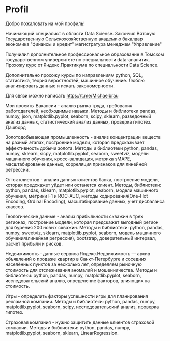 # Profil

Добро пожаловать на мой профиль!

Начинающий специалист в области Data Sciense.
Закончил Вятскую Государственную Сельскохозяйственную академию 
бакалвар экономика "финансы и кредит"
магистратура менеджем "Управление"

Получилил дополнительное профессиональное образование в Томском государственном университете по специальности data-аналитик.
Прохожу курс от Яндекс.Практикума по специальности Data Science.

Дополнительно прохожу курсы по направлениям python, SQL, статистика, теория вероятностей, машинное обучение.
Люблю анализировать данные и искать закономерности.

Для связи можно написать https://t.me/Michaelbrau

Мои проекты
Вакансии - анализ рынка труда, требования работодателей, необходимые навыки.
Методы и библиотеки pandas, numpy, json, matplotlib.pyplot, seaborn, scipy, sklearn, разведочный анализ данных, статистический анализ данных, проверка гипотез. Дашборд

Золотодобывающая промышленность - анализ концентрации веществ на разный этапах, построение модели, которая предсказывает эффективность добычи золота.
Методы и библиотеки python, pandas, numpy, sklearn, sicpy, matplotlib.pyplot, seaborn, sweetviz, модели машинного обучения, кросс-валидация, метрика sMAPE, масштабирование данных, корреляция признаков для линейной регрессии.

Отток клиентов - анализ данных клиентов банка, построение модели, которая предскажет уйдет или останется клиент.
Методы, библиотеки: python, pandas, sklearn, matplotlib.pyplot, seaborn, модели машинного обучения, метрики F1 и ROC-AUC, методы кодирования(One-Hot Encoding, Ordinal Encoding), масштабирование данных, учет дисбаланса классов.

Геологические данные - анализ прибыльности скважин в трех регионах, построение модели, которая предскажет выгодный регион для бурения 200 новых скважин.
Методы и библиотеки: python, pandas, numpy, sweetviz, sklearn, matplotlib.pyplot, seaborn, модель машинного обучения(линейная регрессия), bootstrap, доверительный интервал, расчет прибыли и рисков.

Недвижимость - данные сервиса Яндекс.Недвижимость — архив объявлений о продаже квартир в Санкт-Петербурге и соседних населённых пунктов за несколько лет, определяем рыночную стоимость для отслеживания аномалий и мошенничества.
Методы и библиотеки: python, pandas, numpy, matplotlib.pyplot, seaborn, исследовательский анализ, определение факторов, влияющих на стоимость.

Игры - определить факторы успешности игры для планирования рекламной компании.
Методы и библиотеки: python, pandas, numpy, matplotlib.pyplot, seaborn, scipy, исследовательский анализ, проверка гипотез.

Страховая компания - нужно защитить данные клиентов страховой компании.
Методы и библиотеки: python, pandas, numpy, matplotlib.pyplot, seaborn, sklearn, LinearRegression.
